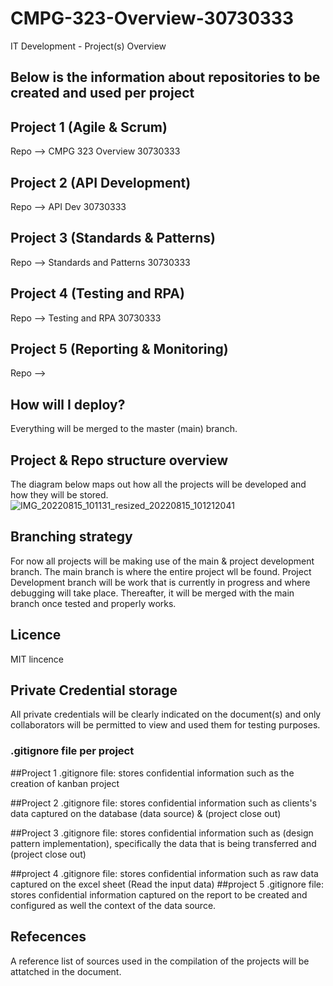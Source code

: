 # CMPG-323-Overview-30730333
IT Development - Project(s) Overview

## Below is the information about repositories to be created and used per project


## Project 1 (Agile & Scrum)
  Repo --> CMPG 323 Overview 30730333
  
## Project 2 (API Development)
  Repo --> API Dev 30730333
  
## Project 3 (Standards & Patterns)
  Repo --> Standards and Patterns 30730333
  
 ## Project 4 (Testing and RPA)
  Repo --> Testing and RPA 30730333
  
 ## Project 5 (Reporting & Monitoring)
  Repo -->
  
  
  ## How will I deploy?
  Everything will be merged to the master (main) branch.
  ## Project & Repo structure overview
  The diagram below maps out how all the projects will be developed and how they will be stored.
  ![IMG_20220815_101131_resized_20220815_101212041](https://user-images.githubusercontent.com/72937027/184613531-3d77937e-ed9d-4b17-bab2-cd76c147a226.jpg)
  
  ## Branching strategy
  For now all projects will be making use of the main & project development branch. The main branch is where the entire project wll be found. Project Development branch will be work that is currently in progress and where debugging will take place. Thereafter, it will be merged with the main branch once tested and properly works.
  
  ## Licence
  MIT lincence 
  
  ## Private Credential storage
  All private credentials will be clearly indicated on the document(s) and only collaborators will be permitted to view and used them for testing purposes.
  
  ### .gitignore file per project 
  ##Project 1
  .gitignore file: stores confidential information such as the creation of kanban project 
  
  ##Project 2
  .gitignore file: stores confidential information such as clients's data captured on the database (data source) & (project close out)
  
  ##Project 3
  .gitignore file: stores confidential information such as (design pattern implementation), specifically the data that is being transferred and (project close out)
  
  ##project 4
  .gitignore file: stores confidential information such as raw data captured on the excel sheet (Read the input data)
  ##project 5
  .gitignore file: stores confidential information captured on the report to be created and configured as well the context of the data source.
  
  ## Refecences
  A reference list of sources used in the compilation of the projects will be attatched in the document.
 
